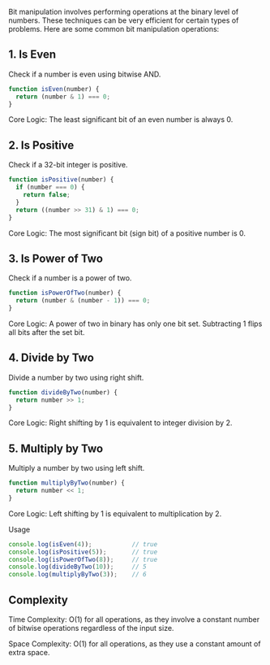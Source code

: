 Bit manipulation involves performing operations at the binary level of numbers. These techniques can be very efficient for certain types of problems. Here are some common bit manipulation operations:

## 1. Is Even

Check if a number is even using bitwise AND.

```javascript
function isEven(number) {
  return (number & 1) === 0;
}
```

Core Logic: The least significant bit of an even number is always 0.

## 2. Is Positive

Check if a 32-bit integer is positive.

```javascript
function isPositive(number) {
  if (number === 0) {
    return false;
  }
  return ((number >> 31) & 1) === 0;
}
```

Core Logic: The most significant bit (sign bit) of a positive number is 0.

## 3. Is Power of Two

Check if a number is a power of two.

```javascript
function isPowerOfTwo(number) {
  return (number & (number - 1)) === 0;
}
```

Core Logic: A power of two in binary has only one bit set. Subtracting 1 flips all bits after the set bit.

## 4. Divide by Two

Divide a number by two using right shift.

```javascript
function divideByTwo(number) {
  return number >> 1;
}
```

Core Logic: Right shifting by 1 is equivalent to integer division by 2.

## 5. Multiply by Two

Multiply a number by two using left shift.

```javascript
function multiplyByTwo(number) {
  return number << 1;
}
```

Core Logic: Left shifting by 1 is equivalent to multiplication by 2.

Usage

```javascript
console.log(isEven(4));           // true
console.log(isPositive(5));       // true
console.log(isPowerOfTwo(8));     // true
console.log(divideByTwo(10));     // 5
console.log(multiplyByTwo(3));    // 6
```

## Complexity

Time Complexity: O(1) for all operations, as they involve a constant number of bitwise operations regardless of the input size.

Space Complexity: O(1) for all operations, as they use a constant amount of extra space.